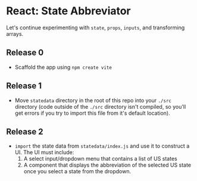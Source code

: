 # React: State Abbreviator

Let's continue experimenting with `state`, `props`, `inputs`, and transforming arrays.

## Release 0
- Scaffold the app using `npm create vite`

## Release 1
- Move `statedata` directory in the root of this repo into your `./src` directory (code outside of the `./src` directory isn't compiled, so you'll get errors if you try to import this file from it's default location).

## Release 2
- `import` the state data from `statedata/index.js` and use it to construct a UI. The UI must include:
  1. A select input/dropdown menu that contains a list of US states
  2. A component that displays the abbreviation of the selected US state once you select a state from the dropdown.

